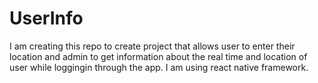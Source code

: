# UserInfo
I am creating this repo to create project that allows user to enter their location and admin to get information about the real time and location of user while loggingin through the app. I am using react native framework. 
